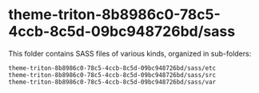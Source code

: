 # theme-triton-8b8986c0-78c5-4ccb-8c5d-09bc948726bd/sass

This folder contains SASS files of various kinds, organized in sub-folders:

    theme-triton-8b8986c0-78c5-4ccb-8c5d-09bc948726bd/sass/etc
    theme-triton-8b8986c0-78c5-4ccb-8c5d-09bc948726bd/sass/src
    theme-triton-8b8986c0-78c5-4ccb-8c5d-09bc948726bd/sass/var
